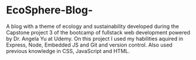 # EcoSphere-Blog-
A blog with a theme of ecology and sustainability developed during the Capstone project 3 of the bootcamp of fullstack web development powered by Dr. Angela Yu at Udemy. On this project I used my habilities aquired in Express, Node, Embedded JS and Git and version control. Also used previous knowledge in CSS, JavaScript and HTML.
